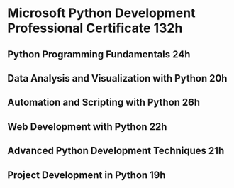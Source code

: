 # Microsoft Python Development Professional Certificate 132h

## Python Programming Fundamentals 24h


## Data Analysis and Visualization with Python 20h


## Automation and Scripting with Python 26h


## Web Development with Python 22h


## Advanced Python Development Techniques 21h


## Project Development in Python 19h